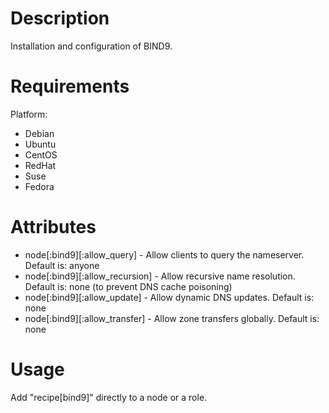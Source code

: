 Description
===========

Installation and configuration of BIND9.

Requirements
============

Platform:

* Debian
* Ubuntu
* CentOS
* RedHat
* Suse
* Fedora

Attributes
==========

* node[:bind9][:allow_query]     - Allow clients to query the nameserver. Default is: anyone
* node[:bind9][:allow_recursion] - Allow recursive name resolution. Default is: none (to prevent DNS cache poisoning)
* node[:bind9][:allow_update]    - Allow dynamic DNS updates. Default is: none
* node[:bind9][:allow_transfer]  - Allow zone transfers globally. Default is: none

Usage
=====

Add "recipe[bind9]" directly to a node or a role.
